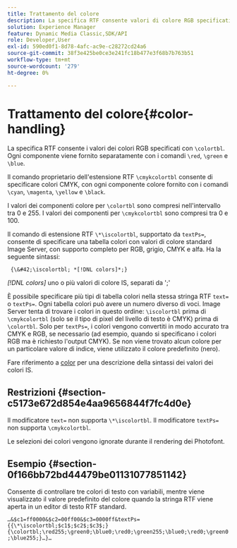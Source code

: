 ```yaml
---
title: Trattamento del colore
description: La specifica RTF consente valori di colore RGB specificati con &bsol;colortbl. Ogni componente viene fornito separatamente con i comandi &bsol;red, &bsol;green e &bsol;blue.
solution: Experience Manager
feature: Dynamic Media Classic,SDK/API
role: Developer,User
exl-id: 590ed0f1-8d78-4afc-ac9e-c28272cd24a6
source-git-commit: 38f3e425be0ce3e241fc18b477e3f68b7b763b51
workflow-type: tm+mt
source-wordcount: '279'
ht-degree: 0%

---
```


# Trattamento del colore{#color-handling}

La specifica RTF consente i valori dei colori RGB specificati con `\colortbl`. Ogni componente viene fornito separatamente con i comandi `\red`, `\green` e `\blue`.

Il comando proprietario dell&#39;estensione RTF `\cmykcolortbl` consente di specificare colori CMYK, con ogni componente colore fornito con i comandi `\cyan`, `\magenta`, `\yellow` e `\black`.

I valori dei componenti colore per `\colortbl` sono compresi nell&#39;intervallo tra 0 e 255. I valori dei componenti per `\cmykcolortbl` sono compresi tra 0 e 100.

Il comando di estensione RTF `\*\iscolortbl`, supportato da `textPs=`, consente di specificare una tabella colori con valori di colore standard Image Server, con supporto completo per RGB, grigio, CMYK e alfa. Ha la seguente sintassi:

` {\&#42;\iscolortbl; *[!DNL colors]*;}`

*[!DNL colors]* uno o più valori di colore IS, separati da &#39;;&#39;

È possibile specificare più tipi di tabella colori nella stessa stringa RTF `text=` o `textPs=`. Ogni tabella colori può avere un numero diverso di voci. Image Server tenta di trovare i colori in questo ordine: `\iscolortbl` prima di `\cmykcolortbl` (solo se il tipo di pixel del livello di testo è CMYK) prima di `\colortbl`. Solo per `textPs=`, i colori vengono convertiti in modo accurato tra CMYK e RGB, se necessario (ad esempio, quando si specificano i colori RGB ma è richiesto l&#39;output CMYK). Se non viene trovato alcun colore per un particolare valore di indice, viene utilizzato il colore predefinito (nero).

Fare riferimento a [color](/help/aem-is-ir-api/is-api/http-ref/image-serving-api-ref/c-http-protocol-reference/c-data-types/r-is-http-color.md) per una descrizione della sintassi dei valori dei colori IS.

## Restrizioni {#section-c5173e672d854e4aa9656844f7fc4d0e}

Il modificatore `text=` non supporta `\*\iscolortbl`. Il modificatore `textPs=` non supporta `\cmykcolortbl`.

Le selezioni dei colori vengono ignorate durante il rendering dei Photofont.

## Esempio {#section-0f166bb72bd44479be01131077851142}

Consente di controllare tre colori di testo con variabili, mentre viene visualizzato il valore predefinito del colore quando la stringa RTF viene aperta in un editor di testo RTF standard.

`…&$c1=ff0000&$c2=00ff00&$c3=0000ff&textPs={{\*\iscolortbl;$c1$;$c2$;$c3$;}{\colortbl;\red255;\green0;\blue0;\red0;\green255;\blue0;\red0;\green0;\blue255;}…}…`
